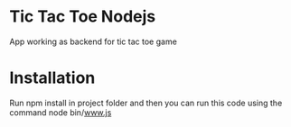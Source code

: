 # Tic Tac Toe Nodejs
App working as backend for tic tac toe game


# Installation
Run npm install in project folder and then you can run this code using the command node bin/www.js
